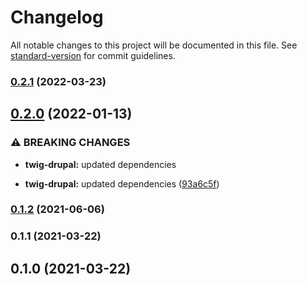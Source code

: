 # Changelog

All notable changes to this project will be documented in this file. See [standard-version](https://github.com/conventional-changelog/standard-version) for commit guidelines.

### [0.2.1](https://github.com/mgrsskls/miyagi/compare/twig-laravel/v0.2.0...twig-laravel/v0.2.1) (2022-03-23)

## [0.2.0](https://github.com/mgrsskls/miyagi/compare/twig-laravel/v0.1.2...twig-laravel/v0.2.0) (2022-01-13)


### ⚠ BREAKING CHANGES

* **twig-drupal:** updated dependencies

* **twig-drupal:** updated dependencies ([93a6c5f](https://github.com/mgrsskls/miyagi/commit/93a6c5f97992639622d2f3c82c4e5868f94ba11e))

### [0.1.2](https://github.com/mgrsskls/miyagi/compare/twig-laravel/v0.1.1...twig-laravel/v0.1.2) (2021-06-06)

### 0.1.1 (2021-03-22)

## 0.1.0 (2021-03-22)
